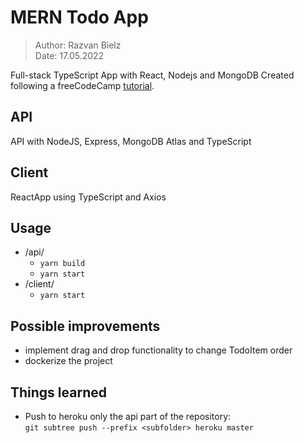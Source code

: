 # MERN Todo App

> Author: Razvan Bielz  
> Date: 17.05.2022

Full-stack TypeScript App with React, Nodejs and MongoDB
Created following a freeCodeCamp [tutorial](https://www.freecodecamp.org/news/how-to-build-a-todo-app-with-react-typescript-nodejs-and-mongodb/).

## API
API with NodeJS, Express, MongoDB Atlas and TypeScript

## Client
ReactApp using TypeScript and Axios

## Usage
- /api/
  - `yarn build`
  - `yarn start`
- /client/
  - `yarn start`

## Possible improvements
- implement drag and drop functionality to change TodoItem order
- dockerize the project

## Things learned
- Push to heroku only the api part of the repository:  
  `git subtree push --prefix <subfolder> heroku master`  
